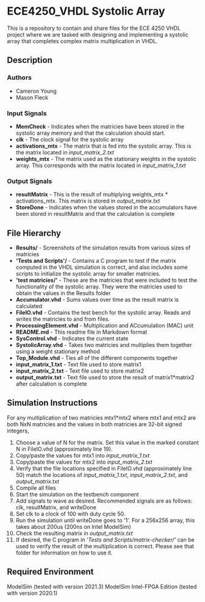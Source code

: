 

# ECE4250_VHDL Systolic Array
This is a repository to contain and share files for the ECE 4250 VHDL project where we are tasked with designing and implementing a systolic array that completes complex matrix multiplication in VHDL.

## Description
### Authors
- Cameron Young
- Mason Fleck

### Input Signals
- **MemCheck** - Indicates when the matricies have been stored in the systolic array memory and that the calculation should start.
- **clk** - The clock signal for the systolic array
- **activations_mtx** - The matrix that is fed into the systolic array. This is the matrix located in *input_matrix_2.txt*
- **weights_mtx** - The matrix used as the stationary weights in the systolic array. This corresponds with the matrix located in *input_matrix_1.txt*
### Output Signals
- **resultMatrix** - This is the result of multiplying weights_mtx * activations_mtx. This matrix is stored in *output_matrix.txt*
- **StoreDone** - Indicates when the values stored in the accumulators have been stored in resultMatrix and that the calculation is complete

## File Hierarchy
- **Results/** - Screenshots of the simulation results from various sizes of matricies
- **'Tests and Scripts'/** - Contains a C program to test if the matrix computed in the VHDL simulation is correct, and also includes some scripts to initialize the systolic array for smaller matricies.
- **'test matricies/'** - These are the matricies that were included to test the functionality of the systolic array. They were the matricies used to obtain the values in the Results folder
- **Accumulator.vhd** -  Sums values over time as the result matrix is calculated
- **FileIO.vhd** - Contains the test bench for the systolic array. Reads and writes the matricies to and from files.
- **ProcessingElement.vhd** - Multiplication and ACcumulation (MAC) unit
- **README.md** - This readme file in Markdown format
- **SysControl.vhd** - Indicates the current state
- **SystolicArray.vhd** - Takes two matricies and multiplies them together using a weight stationary method
- **Top_Module.vhd** - Ties all of the different components together
- **input_matrix_1.txt** - Text file used to store matrix1
- **input_matrix_2.txt** - Text file used to store matrix2
- **output_matrix.txt** - Text file used to store the result of matrix1*matrix2 after calculation is complete

## Simulation Instructions
For any multiplication of two matricies mtx1*mtx2 where mtx1 and mtx2 are both NxN matricies and the values in both matricies are 32-bit signed integers,
1. Choose a value of N for the matrix. Set this value in the marked constant N in FileIO.vhd (approximately line 19).
2. Copy/paste the values for mtx1 into *input_matrix_1.txt*
3. Copy/paste the values for mtx2 into *input_matrix_2.txt*
4. Verify that the file locations specified in FileIO.vhd (approximately line 50) match the locations of *input_matrix_1.txt*, *input_matrix_2.txt*, and *output_matrix.txt*
5.  Compile all files
6. Start the simulation on the testbench component
7. Add signals to wave as desired. Recommended signals are as follows: clk, resultMatrix, and writeDone
8. Set clk to a clock of 100 with duty cycle 50.
9. Run the simulation until writeDone goes to '1'. For a 256x256 array, this takes about 200us (200ns on Intel ModelSim)
10. Check the resulting matrix in *output_matrix.txt*
11. If desired, the C program in *'Tests and Scripts/matrix-checker/'* can be used to verify the result of the multiplication is correct. Please see that folder for information on how to use it.



## Required Environment
ModelSim (tested with version 2021.3)
ModelSim Intel-FPGA Edition (tested with version 2020.1)
